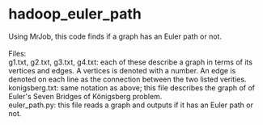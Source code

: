# hadoop_euler_path
Using MrJob, this code finds if a graph has an Euler path or not.<br />
<br />
Files: <br />
g1.txt, g2.txt, g3.txt, g4.txt: each of these describe a graph in terms of its vertices and edges.  A vertices is denoted with a number.  An edge is denoted on each line as the connection between the two listed verities. <br />
konigsberg.txt: same notation as above; this file describes the graph of of Euler's Seven Bridges of Königsberg problem.  <br />
euler_path.py: this file reads a graph and outputs if it has an Euler path or not. <br />
